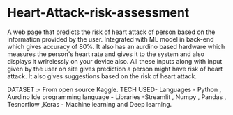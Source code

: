 # Heart-Attack-risk-assessment
A web page that predicts the risk of heart attack  of person based on the information provided by the user.
Integrated with ML model in back-end which gives accuracy of 80%.
It also has an aurdino based hardware which measures the person's heart rate and gives it to the system and also displays it wrirelessly on your device also.
All these inputs along with input given by the user on site gives prediction a person might have risk of heart attack.
It also gives suggestions based on the risk of heart attack.

DATASET :- From open source Kaggle.
TECH USED- Languages - Python , Aurdino Ide programming language
         - Libraries -Streamlit , Numpy , Pandas , Tesnorflow ,Keras
         - Machine learning and Deep learning.
